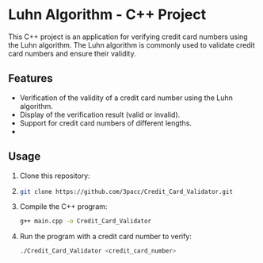 # Luhn Algorithm - C++ Project

This C++ project is an application for verifying credit card numbers using the Luhn algorithm. The Luhn algorithm is commonly used to validate credit card numbers and ensure their validity.

## Features

- Verification of the validity of a credit card number using the Luhn algorithm.
- Display of the verification result (valid or invalid).
- Support for credit card numbers of different lengths.
- 
## Usage

1. Clone this repository:
2. 
   ```bash
   git clone https://github.com/3pacc/Credit_Card_Validator.git

3. Compile the C++ program:

   ```bash
   g++ main.cpp -o Credit_Card_Validator


4. Run the program with a credit card number to verify:
    ```bash
    ./Credit_Card_Validator <credit_card_number>

    
